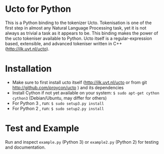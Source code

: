 Ucto for Python
===========

This is a Python binding to the tokenizer Ucto. Tokenisation is one of the first step in almost any Natural Language Processing task, yet it is not always as trivial a task as it appears to be. This binding makes the power of the ucto tokeniser available to Python. Ucto itself is a regular-expression based, extensible, and advanced tokeniser written in C++ (http://ilk.uvt.nl/ucto).

Installation
==============

 * Make sure to first install ucto itself (http://ilk.uvt.nl/ucto or from git http://github.com/proycon/ucto ) and its dependencies
 * Install Cython if not yet available on your system: ``$ sudo apt-get cython cython3`` (Debian/Ubuntu, may differ for others)
 * For Python 3 , run:  ``$ sudo setup3.py install``
 * For Python 2 , run:  ``$ sudo setup2.py install``

Test and Example
================

Run and inspect ``example.py`` (Python 3) or ``example2.py`` (Python 2) for testing and documentation.






